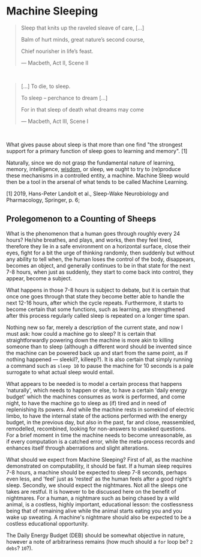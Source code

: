 # Machine Sleeping


> Sleep that knits up the raveled sleave of care, [...]
>
> Balm of hurt minds, great nature’s second course,
>
> Chief nourisher in life’s feast.
>
> — Macbeth, Act II, Scene II

<br />

> [...] To die, to sleep.
>
> To sleep – perchance to dream [...]
>
> For in that sleep of death what dreams may come
>
> — Macbeth, Act III, Scene I

<br />


What gives pause about sleep is that more than one find "the strongest support for a primary function of sleep goes to learning and memory". [1]

Naturally, since we do not grasp the fundamental nature of learning, memory, intelligence, [wisdom](https://github.com/caveljan/artificial-wisdom), or sleep, we ought to try to (re)produce these mechanisms in a controlled entity, a machine. Machine Sleep would then be a tool in the arsenal of what tends to be called Machine Learning.

[1] 2019, Hans-Peter Landolt et al., Sleep-Wake Neurobiology and Pharmacology, Springer, p. 6;


## Prolegomenon to a Counting of Sheeps

What is the phenomenon that a human goes through roughly every 24 hours? He/she breathes, and plays, and works, then they feel tired, therefore they lie in a safe environment on a horizontal surface, close their eyes, fight for a bit the urge of thinking randomly, then suddenly but without any ability to tell when, the human loses the control of the body, disappears, becomes an object, and generally continues to be in that state for the next 7-8 hours, when just as suddenly, they start to come back into control, they appear, become a subject.

What happens in those 7-8 hours is subject to debate, but it is certain that once one goes through that state they become better able to handle the next 12-16 hours, after which the cycle repeats. Furthermore, it starts to become certain that some functions, such as learning, are strengthened after this process regularly called sleep is repeated on a longer time span.

Nothing new so far, merely a description of the current state, and now I must ask: how could a machine go to sleep? It is certain that straightforwardly powering down the machine is more akin to killing someone than to sleep (although a different word should be invented since the machine can be powered back up and start from the same point, as if nothing happened — sleekil?, killeep?). It is also certain that simply running a command such as `sleep 10` to pause the machine for 10 seconds is a pale surrogate to what actual sleep would entail.

What appears to be needed is to model a certain process that happens 'naturally', which needs to happen or else, to have a certain 'daily energy budget' which the machines consumes as work is performed, and come night, to have the machine go to sleep as (if) tired and in need of replenishing its powers. And while the machine rests in somekind of electric limbo, to have the internal state of the actions performed with the energy budget, in the previous day, but also in the past, far and close, reassembled, remodelled, recombined, looking for non-answers to unasked questions. For a brief moment in time the machine needs to become unreasonable, as if every computation is a catched error, while the meta-process records and enhances itself through aberrations and slight alterations.

What should we expect from Machine Sleeping? First of all, as the machine demonstrated on computability, it should be fast. If a human sleep requires 7-8 hours, a machine should be expected to sleep 7-8 seconds, perhaps even less, and 'feel' just as 'rested' as the human feels after a good night's sleep. Secondly, we should expect the nightmares. Not all the sleeps one takes are restful. It is however to be discussed here on the benefit of nightmares. For a human, a nightmare such as being chased by a wild animal, is a costless, highly important, educational lesson: the costlessness being that of remaining alive while the animal starts eating you and you wake up sweating. A machine's nightmare should also be expected to be a costless educational opportunity.

The Daily Energy Budget (DEB) should be somewhat objective in nature, however a note of arbitrariness remains (how much should a `for` loop be? `2 debs`? `10`?).
